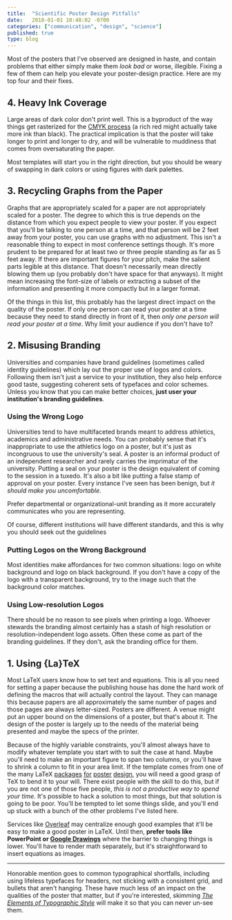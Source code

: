 ```yaml
---
title:  "Scientific Poster Design Pitfalls"
date:   2018-01-01 10:48:02 -0700
categories: ["communication", "design", "science"]
published: true
type: blog
---
```


Most of the posters that I've observed are designed in haste, and contain problems that either simply make them _look bad_ or worse, illegible.  Fixing a few of them can help you elevate your poster-design practice. Here are my top four and their fixes.

## 4. Heavy Ink Coverage

Large areas of dark color don't print well. This is a byproduct of the way things get rasterized for the [CMYK process](https://en.wikipedia.org/wiki/CMYK_color_model) (a rich red might actually take more ink than black). The practical implication is that the poster will take longer to print and longer to dry, and will be vulnerable to muddiness that comes from oversaturating the paper.

Most templates will start you in the right direction, but you should be weary of swapping in dark colors or using figures with dark palettes.


## 3. Recycling Graphs from the Paper

Graphs that are appropriately scaled for a paper are not appropriately scaled for a poster. The degree to which this is true depends on the distance from which you expect people to view your poster. If you expect that you'll be talking to one person at a time, and that person will be 2 feet away from your poster, you can use graphs with no adjustment. This isn't a reasonable thing to expect in most conference settings though. It's more prudent to be prepared for at least two or three people standing as far as 5 feet away. If there are important figures for your pitch, make the salient parts legible at this distance. That doesn't necessarily mean directly blowing them up (you probably don't have space for that anyways). It might mean increasing the font-size of labels or extracting a subset of the information and presenting it more compactly but in a larger format.

Of the things in this list, this probably has the largest direct impact on the quality of the poster. If only one person can read your poster at a time because they need to stand directly in front of it, then _only one person will read your poster at a time_. Why limit your audience if you don't have to?


## 2. Misusing Branding

Universities and companies have brand guidelines (sometimes called identity guidelines) which lay out the proper use of logos and colors. Following them isn't just a service to your institution, they also help enforce good taste, suggesting coherent sets of typefaces and color schemes. Unless you know that you can make better choices, **just user your institution's branding guidelines**. 

### Using the Wrong Logo

Universities tend to have multifaceted brands meant to address athletics, academics and administrative needs. You can probably sense that it's inappropriate to use the athletics logo on a poster, but it's just as incongruous to use the university's seal. A poster is an informal product of an independent researcher and rarely carries the imprimatur of the university. Putting a seal on your poster is the design equivalent of coming to the session in a tuxedo. It's also a bit like putting a false stamp of approval on your poster. Every instance I've seen has been benign, but _it should make you uncomfortable_.

Prefer departmental or organizational-unit branding as it more accurately communicates who you are representing.

Of course, different institutions will have different standards, and this is why you should seek out the guidelines

### Putting Logos on the Wrong Background

Most identities make affordances for two common situations: logo on white background and logo on black background. If you don't have a copy of the logo with a transparent background, try to the image such that the background color matches.

### Using Low-resolution Logos

There should be no reason to see pixels when printing a logo. Whoever stewards the branding almost certainly has a stash of high resolution or resolution-independent logo assets. Often these come as part of the branding guidelines. If they don't, ask the branding office for them.


## 1. Using {La}TeX

Most LaTeX users know how to set text and equations. This is all you need for setting a paper because the publishing house has done the hard work of defining the macros that will actually control the layout. They can manage this because papers are all approximately the same number of pages and those pages are always letter-sized. Posters are different. A venue might put an upper bound on the dimensions of a poster, but that's about it. The design of the poster is largely up to the needs of the material being presented and maybe the specs of the printer. 

Because of the highly variable constraints, you'll almost always have to modify whatever template you start with to suit the case at hand. Maybe you'll need to make an important figure to span two columns, or you'll have to shrink a column to fit in your area limit. If the template comes from one of the many LaTeX [packages](https://ctan.org/pkg/beamerposter) [for](https://www.brian-amberg.de/uni/poster/) [poster](https://ctan.org/pkg/tikzposter) [design](https://ctan.org/pkg/a0poster), you will need a good grasp of TeX to bend it to your will. There exist people with the skill to do this, but if you are not one of those five people, _this is not a productive way to spend your time_. It's possible to hack a solution to most things, but that solution is going to be poor. You'll be tempted to let some things slide, and you'll end up stuck with a bunch of the other problems I've listed here.

Services like [Overleaf](https://overleaf.com ) may centralize enough good examples that it'll be easy to make a good poster in LaTeX. Until then, **prefer tools like PowerPoint or [Google Drawings](https://docs.google.com/drawings/
)** where the barrier to changing things is lower. You'll have to render math separately, but it's straightforward to insert equations as images.


<hr/>

Honorable mention goes to common typographical shortfalls, including using lifeless typefaces for headers, not sticking with a consistent grid, and bullets that aren't hanging. These have much less of an impact on the qualities of the poster that matter, but if you're interested, skimming _[The Elements of Typographic Style](https://en.wikipedia.org/wiki/The_Elements_of_Typographic_Style)_ will make it so that you can never un-see them.

